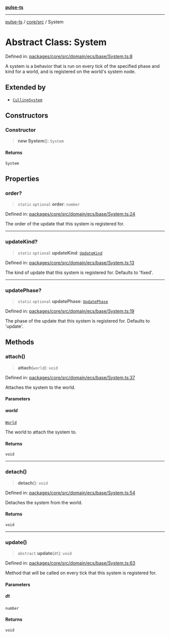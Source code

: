 [**pulse-ts**](../../../README.md)

***

[pulse-ts](../../../README.md) / [core/src](../README.md) / System

# Abstract Class: System

Defined in: [packages/core/src/domain/ecs/base/System.ts:8](https://github.com/jlehett/pulse-ts/blob/a2a18767041a6b69ca4c5f6131d2de266097750e/packages/core/src/domain/ecs/base/System.ts#L8)

A system is a behavior that is run on every tick of the specified phase and kind
for a world, and is registered on the world's system node.

## Extended by

- [`CullingSystem`](CullingSystem.md)

## Constructors

### Constructor

> **new System**(): `System`

#### Returns

`System`

## Properties

### order?

> `static` `optional` **order**: `number`

Defined in: [packages/core/src/domain/ecs/base/System.ts:24](https://github.com/jlehett/pulse-ts/blob/a2a18767041a6b69ca4c5f6131d2de266097750e/packages/core/src/domain/ecs/base/System.ts#L24)

The order of the update that this system is registered for.

***

### updateKind?

> `static` `optional` **updateKind**: [`UpdateKind`](../type-aliases/UpdateKind.md)

Defined in: [packages/core/src/domain/ecs/base/System.ts:13](https://github.com/jlehett/pulse-ts/blob/a2a18767041a6b69ca4c5f6131d2de266097750e/packages/core/src/domain/ecs/base/System.ts#L13)

The kind of update that this system is registered for.
Defaults to 'fixed'.

***

### updatePhase?

> `static` `optional` **updatePhase**: [`UpdatePhase`](../type-aliases/UpdatePhase.md)

Defined in: [packages/core/src/domain/ecs/base/System.ts:19](https://github.com/jlehett/pulse-ts/blob/a2a18767041a6b69ca4c5f6131d2de266097750e/packages/core/src/domain/ecs/base/System.ts#L19)

The phase of the update that this system is registered for.
Defaults to 'update'.

## Methods

### attach()

> **attach**(`world`): `void`

Defined in: [packages/core/src/domain/ecs/base/System.ts:37](https://github.com/jlehett/pulse-ts/blob/a2a18767041a6b69ca4c5f6131d2de266097750e/packages/core/src/domain/ecs/base/System.ts#L37)

Attaches the system to the world.

#### Parameters

##### world

[`World`](World.md)

The world to attach the system to.

#### Returns

`void`

***

### detach()

> **detach**(): `void`

Defined in: [packages/core/src/domain/ecs/base/System.ts:54](https://github.com/jlehett/pulse-ts/blob/a2a18767041a6b69ca4c5f6131d2de266097750e/packages/core/src/domain/ecs/base/System.ts#L54)

Detaches the system from the world.

#### Returns

`void`

***

### update()

> `abstract` **update**(`dt`): `void`

Defined in: [packages/core/src/domain/ecs/base/System.ts:63](https://github.com/jlehett/pulse-ts/blob/a2a18767041a6b69ca4c5f6131d2de266097750e/packages/core/src/domain/ecs/base/System.ts#L63)

Method that will be called on every tick that this system is registered for.

#### Parameters

##### dt

`number`

#### Returns

`void`

